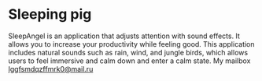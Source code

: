 # Sleeping pig



SleepAngel is an application that adjusts attention with sound effects. It allows you to increase your productivity while feeling good. This application includes natural sounds such as rain, wind, and jungle birds, which allows users to feel immersive and calm down and enter a calm state. My mailbox Iggfsmdqzffmrk0@mail.ru
